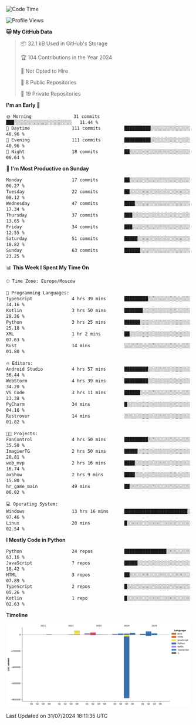 <!--START_SECTION:waka-->
![Code Time](http://img.shields.io/badge/Code%20Time-433%20hrs%2022%20mins-blue)

![Profile Views](http://img.shields.io/badge/Profile%20Views-2-blue)

**🐱 My GitHub Data** 

> 📦 32.1 kB Used in GitHub's Storage 
 > 
> 🏆 104 Contributions in the Year 2024
 > 
> 🚫 Not Opted to Hire
 > 
> 📜 8 Public Repositories 
 > 
> 🔑 19 Private Repositories 
 > 
**I'm an Early 🐤** 

```text
🌞 Morning                31 commits          ███░░░░░░░░░░░░░░░░░░░░░░   11.44 % 
🌆 Daytime                111 commits         ██████████░░░░░░░░░░░░░░░   40.96 % 
🌃 Evening                111 commits         ██████████░░░░░░░░░░░░░░░   40.96 % 
🌙 Night                  18 commits          ██░░░░░░░░░░░░░░░░░░░░░░░   06.64 % 
```
📅 **I'm Most Productive on Sunday** 

```text
Monday                   17 commits          ██░░░░░░░░░░░░░░░░░░░░░░░   06.27 % 
Tuesday                  22 commits          ██░░░░░░░░░░░░░░░░░░░░░░░   08.12 % 
Wednesday                47 commits          ████░░░░░░░░░░░░░░░░░░░░░   17.34 % 
Thursday                 37 commits          ███░░░░░░░░░░░░░░░░░░░░░░   13.65 % 
Friday                   34 commits          ███░░░░░░░░░░░░░░░░░░░░░░   12.55 % 
Saturday                 51 commits          █████░░░░░░░░░░░░░░░░░░░░   18.82 % 
Sunday                   63 commits          ██████░░░░░░░░░░░░░░░░░░░   23.25 % 
```


📊 **This Week I Spent My Time On** 

```text
🕑︎ Time Zone: Europe/Moscow

💬 Programming Languages: 
TypeScript               4 hrs 39 mins       █████████░░░░░░░░░░░░░░░░   34.16 % 
Kotlin                   3 hrs 50 mins       ███████░░░░░░░░░░░░░░░░░░   28.26 % 
Python                   3 hrs 25 mins       ██████░░░░░░░░░░░░░░░░░░░   25.18 % 
XML                      1 hr 2 mins         ██░░░░░░░░░░░░░░░░░░░░░░░   07.63 % 
Rust                     14 mins             ░░░░░░░░░░░░░░░░░░░░░░░░░   01.80 % 

🔥 Editors: 
Android Studio           4 hrs 57 mins       █████████░░░░░░░░░░░░░░░░   36.44 % 
WebStorm                 4 hrs 39 mins       █████████░░░░░░░░░░░░░░░░   34.20 % 
VS Code                  3 hrs 11 mins       ██████░░░░░░░░░░░░░░░░░░░   23.38 % 
PyCharm                  34 mins             █░░░░░░░░░░░░░░░░░░░░░░░░   04.16 % 
Rustrover                14 mins             ░░░░░░░░░░░░░░░░░░░░░░░░░   01.82 % 

🐱‍💻 Projects: 
FanControl               4 hrs 50 mins       █████████░░░░░░░░░░░░░░░░   35.50 % 
ImagierTG                2 hrs 50 mins       █████░░░░░░░░░░░░░░░░░░░░   20.81 % 
web_mvp                  2 hrs 16 mins       ████░░░░░░░░░░░░░░░░░░░░░   16.74 % 
axShow                   2 hrs 9 mins        ████░░░░░░░░░░░░░░░░░░░░░   15.80 % 
hr_game_main             49 mins             ██░░░░░░░░░░░░░░░░░░░░░░░   06.02 % 

💻 Operating System: 
Windows                  13 hrs 16 mins      ████████████████████████░   97.46 % 
Linux                    20 mins             █░░░░░░░░░░░░░░░░░░░░░░░░   02.54 % 
```

**I Mostly Code in Python** 

```text
Python                   24 repos            ████████████████░░░░░░░░░   63.16 % 
JavaScript               7 repos             █████░░░░░░░░░░░░░░░░░░░░   18.42 % 
HTML                     3 repos             ██░░░░░░░░░░░░░░░░░░░░░░░   07.89 % 
TypeScript               2 repos             █░░░░░░░░░░░░░░░░░░░░░░░░   05.26 % 
Kotlin                   1 repo              █░░░░░░░░░░░░░░░░░░░░░░░░   02.63 % 
```



**Timeline**

![Lines of Code chart](https://raw.githubusercontent.com/adlemx/adlemx/main/assets/bar_graph.png)


 Last Updated on 31/07/2024 18:11:35 UTC
<!--END_SECTION:waka-->
